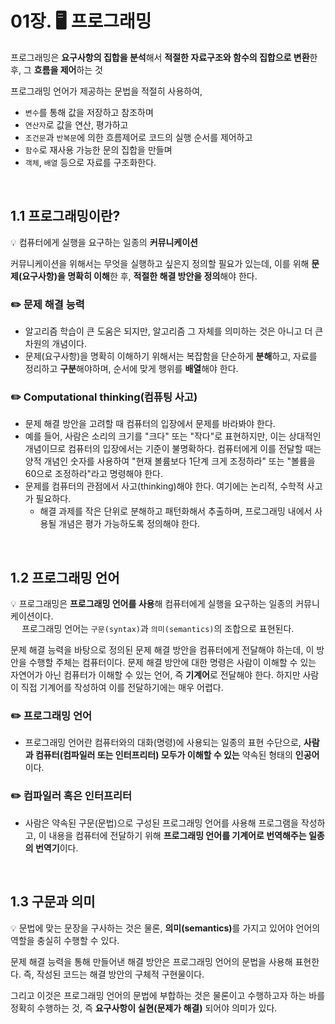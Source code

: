 # 01장. 🖥️ 프로그래밍
  프로그래밍은 **요구사항의 집합을 분석**해서 **적절한 자료구조와 함수의 집합으로 변환**한 후, 그 **흐름을 제어**하는 것

  프로그래밍 언어가 제공하는 문법을 적절히 사용하여,
  
  - `변수`를 통해 값을 저장하고 참조하며
  - `연산자`로 값을 연산, 평가하고
  - `조건문`과 `반복문`에 의한 흐름제어로 코드의 실행 순서를 제어하고
  - `함수`로 재사용 가능한 문의 집합을 만들며
  - `객체`, `배열` 등으로 자료를 구조화한다.

<br />

## 1.1 프로그래밍이란?
  💡 컴퓨터에게 실행을 요구하는 일종의 **커뮤니케이션**

  커뮤니케이션을 위해서는 무엇을 실행하고 싶은지 정의할 필요가 있는데, 이를 위해 **문제(요구사항)을 명확히 이해**한 후, **적절한 해결 방안을 정의**해야 한다.

### ✏️ 문제 해결 능력
  - 알고리즘 학습이 큰 도움은 되지만, 알고리즘 그 자체를 의미하는 것은 아니고 더 큰 차원의 개념이다.
  - 문제(요구사항)을 명확히 이해하기 위해서는 복잡함을 단순하게 **분해**하고, 자료를 정리하고 **구분**해야하며, 순서에 맞게 행위를 **배열**해야 한다.

### ✏️ Computational thinking(컴퓨팅 사고)
  - 문제 해결 방안을 고려할 때 컴퓨터의 입장에서 문제를 바라봐야 한다.
  - 예를 들어, 사람은 소리의 크기를 "크다" 또는 "작다"로 표현하지만, 이는 상대적인 개념이므로 컴퓨터의 입장에서는 기준이 불명확하다. 컴퓨터에게 이를 전달할 때는 양적 개념인 숫자를 사용하여 "현재 볼륨보다 1단계 크게 조정하라" 또는 "볼륨을 60으로 조정하라"라고 명령해야 한다.
  - 문제를 컴퓨터의 관점에서 사고(thinking)해야 한다. 여기에는 논리적, 수학적 사고가 필요하다.
    - 해결 과제를 작은 단위로 분해하고 패턴화해서 추출하며, 프로그래밍 내에서 사용될 개념은 평가 가능하도록 정의해야 한다.

<br />

## 1.2 프로그래밍 언어
   💡 프로그래밍은 **프로그래밍 언어를 사용**해 컴퓨터에게 실행을 요구하는 일종의 커뮤니케이션이다. <br />
   　 프로그래밍 언어는 `구문(syntax)`과 `의미(semantics)`의 조합으로 표현된다.

  문제 해결 능력을 바탕으로 정의된 문제 해결 방안을 컴퓨터에게 전달해야 하는데, 이 방안을 수행할 주체는 컴퓨터이다. 문제 해결 방안에 대한 명령은 사람이 이해할 수 있는 자연어가 아닌 컴퓨터가 이해할 수 있는 언어, 즉 **기계어**로 전달해야 한다. 하지만 사람이 직접 기계어를 작성하여 이를 전달하기에는 매우 어렵다.

### ✏️ 프로그래밍 언어
  - 프로그래밍 언어란 컴퓨터와의 대화(명령)에 사용되는 일종의 표현 수단으로, **사람과 컴퓨터(컴파일러 또는 인터프리터) 모두가 이해할 수 있는** 약속된 형태의 **인공어**이다.

### ✏️ 컴파일러 혹은 인터프리터
  - 사람은 약속된 구문(문법)으로 구성된 프로그래밍 언어를 사용해 프로그램을 작성하고, 이 내용을 컴퓨터에 전달하기 위해 **프로그래밍 언어를 기계어로 번역해주는 일종의 번역기**이다.
  
<br />

## 1.3 구문과 의미
  💡 문법에 맞는 문장을 구사하는 것은 물론, <b>의미(semantics)</b>를 가지고 있어야 언어의 역할을 충실히 수행할 수 있다.

  문제 해결 능력을 통해 만들어낸 해결 방안은 프로그래밍 언어의 문법을 사용해 표현한다. 즉, 작성된 코드는 해결 방안의 구체적 구현물이다.

  그리고 이것은 프로그래밍 언어의 문법에 부합하는 것은 물론이고 수행하고자 하는 바를 정확히 수행하는 것, 즉 **요구사항이 실현(문제가 해결)** 되어야 의미가 있다.